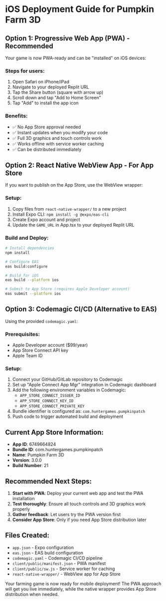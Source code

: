 # iOS Deployment Guide for Pumpkin Farm 3D

## Option 1: Progressive Web App (PWA) - Recommended 

Your game is now PWA-ready and can be "installed" on iOS devices:

### Steps for users:
1. Open Safari on iPhone/iPad
2. Navigate to your deployed Replit URL
3. Tap the Share button (square with arrow up)
4. Scroll down and tap "Add to Home Screen"
5. Tap "Add" to install the app icon

### Benefits:
- ✅ No App Store approval needed
- ✅ Instant updates when you modify your code
- ✅ Full 3D graphics and touch controls work
- ✅ Works offline with service worker caching
- ✅ Can be distributed immediately

## Option 2: React Native WebView App - For App Store

If you want to publish on the App Store, use the WebView wrapper:

### Setup:
1. Copy files from `react-native-wrapper/` to a new project
2. Install Expo CLI: `npm install -g @expo/eas-cli`
3. Create Expo account and project
4. Update the `GAME_URL` in App.tsx to your deployed Replit URL

### Build and Deploy:
```bash
# Install dependencies
npm install

# Configure EAS
eas build:configure

# Build for iOS
eas build --platform ios

# Submit to App Store (requires Apple Developer account)
eas submit --platform ios
```

## Option 3: Codemagic CI/CD (Alternative to EAS)

Using the provided `codemagic.yaml`:

### Prerequisites:
- Apple Developer account ($99/year)
- App Store Connect API key
- Apple Team ID

### Setup:
1. Connect your GitHub/GitLab repository to Codemagic
2. Set up "Apple Connect App Mgr" integration in Codemagic dashboard
3. Add the following environment variables in Codemagic:
   - `APP_STORE_CONNECT_ISSUER_ID`
   - `APP_STORE_CONNECT_KEY_ID`
   - `APP_STORE_CONNECT_PRIVATE_KEY`
4. Bundle identifier is configured as: `com.huntergames.pumpkinpatch`
5. Push code to trigger automated build and deployment

## Current App Store Information:
- **App ID**: 6749664824
- **Bundle ID**: com.huntergames.pumpkinpatch
- **Name**: Pumpkin Farm 3D
- **Version**: 3.0.0
- **Build Number**: 21

## Recommended Next Steps:

1. **Start with PWA**: Deploy your current web app and test the PWA installation
2. **Test thoroughly**: Ensure all touch controls and 3D graphics work properly
3. **Gather feedback**: Let users try the PWA version first
4. **Consider App Store**: Only if you need App Store distribution later

## Files Created:
- `app.json` - Expo configuration
- `eas.json` - EAS build configuration  
- `codemagic.yaml` - Codemagic CI/CD pipeline
- `client/public/manifest.json` - PWA manifest
- `client/public/sw.js` - Service worker for caching
- `react-native-wrapper/` - WebView app for App Store

Your farming game is now ready for mobile deployment! The PWA approach will get you live immediately, while the native wrapper provides App Store distribution when needed.